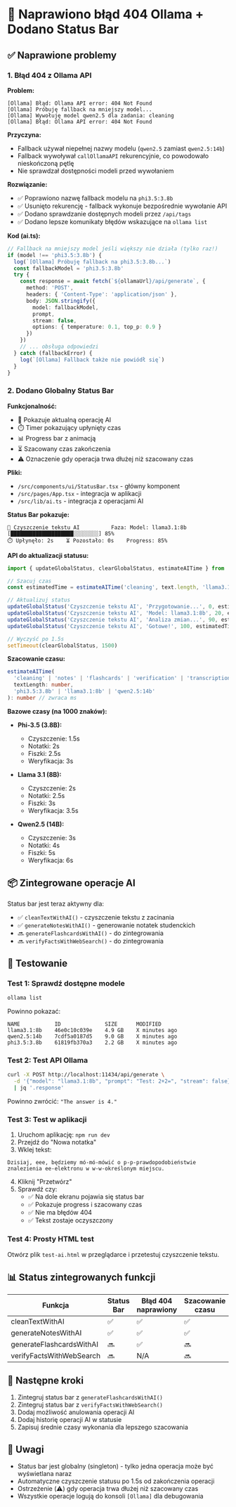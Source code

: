 # 🔧 Naprawiono błąd 404 Ollama + Dodano Status Bar

## ✅ Naprawione problemy

### 1. **Błąd 404 z Ollama API**

**Problem:**
```
[Ollama] Błąd: Ollama API error: 404 Not Found
[Ollama] Próbuję fallback na mniejszy model...
[Ollama] Wywołuję model qwen2.5 dla zadania: cleaning  
[Ollama] Błąd: Ollama API error: 404 Not Found
```

**Przyczyna:**
- Fallback używał niepełnej nazwy modelu (`qwen2.5` zamiast `qwen2.5:14b`)
- Fallback wywoływał `callOllamaAPI` rekurencyjnie, co powodowało nieskończoną pętlę
- Nie sprawdzał dostępności modeli przed wywołaniem

**Rozwiązanie:**
- ✅ Poprawiono nazwę fallback modelu na `phi3.5:3.8b`
- ✅ Usunięto rekurencję - fallback wykonuje bezpośrednie wywołanie API
- ✅ Dodano sprawdzanie dostępnych modeli przez `/api/tags`
- ✅ Dodano lepsze komunikaty błędów wskazujące na `ollama list`

**Kod (ai.ts):**
```typescript
// Fallback na mniejszy model jeśli większy nie działa (tylko raz!)
if (model !== 'phi3.5:3.8b') {
  log(`[Ollama] Próbuję fallback na phi3.5:3.8b...`)
  const fallbackModel = 'phi3.5:3.8b'
  try {
    const response = await fetch(`${ollamaUrl}/api/generate`, {
      method: 'POST',
      headers: { 'Content-Type': 'application/json' },
      body: JSON.stringify({
        model: fallbackModel,
        prompt,
        stream: false,
        options: { temperature: 0.1, top_p: 0.9 }
      })
    })
    // ... obsługa odpowiedzi
  } catch (fallbackError) {
    log(`[Ollama] Fallback także nie powiódł się`)
  }
}
```

### 2. **Dodano Globalny Status Bar**

**Funkcjonalność:**
- 🎯 Pokazuje aktualną operację AI
- ⏱️ Timer pokazujący upłynięty czas
- 📊 Progress bar z animacją
- ⏳ Szacowany czas zakończenia
- ⚠️ Oznaczenie gdy operacja trwa dłużej niż szacowany czas

**Pliki:**
- `/src/components/ui/StatusBar.tsx` - główny komponent
- `/src/pages/App.tsx` - integracja w aplikacji
- `/src/lib/ai.ts` - integracja z operacjami AI

**Status Bar pokazuje:**
```
🤖 Czyszczenie tekstu AI          Faza: Model: llama3.1:8b
[████████████████████░░░░░░░░] 85%
⏱️ Upłynęło: 2s    ⏳ Pozostało: 0s    Progress: 85%
```

**API do aktualizacji statusu:**
```typescript
import { updateGlobalStatus, clearGlobalStatus, estimateAITime } from '@/components/ui/StatusBar'

// Szacuj czas
const estimatedTime = estimateAITime('cleaning', text.length, 'llama3.1:8b')

// Aktualizuj status
updateGlobalStatus('Czyszczenie tekstu AI', 'Przygotowanie...', 0, estimatedTime)
updateGlobalStatus('Czyszczenie tekstu AI', 'Model: llama3.1:8b', 20, estimatedTime)
updateGlobalStatus('Czyszczenie tekstu AI', 'Analiza zmian...', 90, estimatedTime)
updateGlobalStatus('Czyszczenie tekstu AI', 'Gotowe!', 100, estimatedTime)

// Wyczyść po 1.5s
setTimeout(clearGlobalStatus, 1500)
```

**Szacowanie czasu:**
```typescript
estimateAITime(
  'cleaning' | 'notes' | 'flashcards' | 'verification' | 'transcription',
  textLength: number,
  'phi3.5:3.8b' | 'llama3.1:8b' | 'qwen2.5:14b'
): number // zwraca ms
```

**Bazowe czasy (na 1000 znaków):**
- **Phi-3.5 (3.8B):**
  - Czyszczenie: 1.5s
  - Notatki: 2s
  - Fiszki: 2.5s
  - Weryfikacja: 3s

- **Llama 3.1 (8B):**
  - Czyszczenie: 2s
  - Notatki: 2.5s
  - Fiszki: 3s
  - Weryfikacja: 3.5s

- **Qwen2.5 (14B):**
  - Czyszczenie: 3s
  - Notatki: 4s
  - Fiszki: 5s
  - Weryfikacja: 6s

## 📦 Zintegrowane operacje AI

Status bar jest teraz aktywny dla:
- ✅ `cleanTextWithAI()` - czyszczenie tekstu z zacinania
- ✅ `generateNotesWithAI()` - generowanie notatek studenckich
- 🔜 `generateFlashcardsWithAI()` - do zintegrowania
- 🔜 `verifyFactsWithWebSearch()` - do zintegrowania

## 🧪 Testowanie

### Test 1: Sprawdź dostępne modele
```bash
ollama list
```

Powinno pokazać:
```
NAME           ID              SIZE      MODIFIED       
llama3.1:8b    46e0c10c039e    4.9 GB    X minutes ago    
qwen2.5:14b    7cdf5a0187d5    9.0 GB    X minutes ago    
phi3.5:3.8b    61819fb370a3    2.2 GB    X minutes ago
```

### Test 2: Test API Ollama
```bash
curl -X POST http://localhost:11434/api/generate \
  -d '{"model": "llama3.1:8b", "prompt": "Test: 2+2=", "stream": false}' \
  | jq '.response'
```

Powinno zwrócić: `"The answer is 4."`

### Test 3: Test w aplikacji
1. Uruchom aplikację: `npm run dev`
2. Przejdź do "Nowa notatka"
3. Wklej tekst:
```
Dzisiaj, eee, będziemy mó-mó-mówić o p-p-prawdopodobieństwie 
znalezienia ee-elektronu w w-w-określonym miejscu.
```
4. Kliknij "Przetwórz"
5. Sprawdź czy:
   - ✅ Na dole ekranu pojawia się status bar
   - ✅ Pokazuje progress i szacowany czas
   - ✅ Nie ma błędów 404
   - ✅ Tekst zostaje oczyszczony

### Test 4: Prosty HTML test
Otwórz plik `test-ai.html` w przeglądarce i przetestuj czyszczenie tekstu.

## 📊 Status zintegrowanych funkcji

| Funkcja | Status Bar | Błąd 404 naprawiony | Szacowanie czasu |
|---------|-----------|---------------------|------------------|
| cleanTextWithAI | ✅ | ✅ | ✅ |
| generateNotesWithAI | ✅ | ✅ | ✅ |
| generateFlashcardsWithAI | 🔜 | ✅ | 🔜 |
| verifyFactsWithWebSearch | 🔜 | N/A | 🔜 |

## 🚀 Następne kroki

1. Zintegruj status bar z `generateFlashcardsWithAI()`
2. Zintegruj status bar z `verifyFactsWithWebSearch()`
3. Dodaj możliwość anulowania operacji AI
4. Dodaj historię operacji AI w statusie
5. Zapisuj średnie czasy wykonania dla lepszego szacowania

## 📝 Uwagi

- Status bar jest globalny (singleton) - tylko jedna operacja może być wyświetlana naraz
- Automatyczne czyszczenie statusu po 1.5s od zakończenia operacji
- Ostrzeżenie (⚠️) gdy operacja trwa dłużej niż szacowany czas
- Wszystkie operacje logują do konsoli `[Ollama]` dla debugowania
